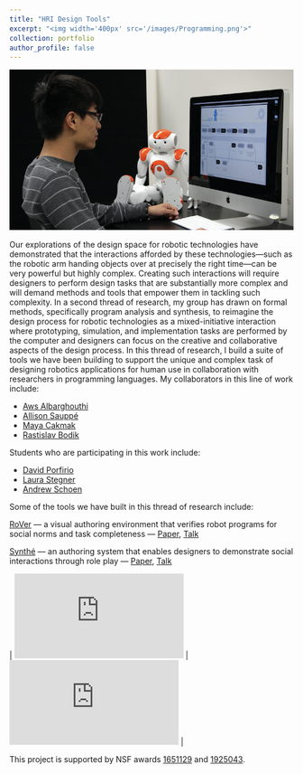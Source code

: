 ```yaml
---
title: "HRI Design Tools"
excerpt: "<img width='400px' src='/images/Programming.png'>"
collection: portfolio
author_profile: false
---
```


<img width='600px' src='/images/Programming.png'>

Our explorations of the design space for robotic technologies have demonstrated that the interactions afforded by these technologies—such as the robotic arm handing objects over at precisely the right time—can be very powerful but highly complex. Creating such interactions will require designers to perform design tasks that are substantially more complex and will demand methods and tools that empower them in tackling such complexity. In a second thread of research, my group has drawn on formal methods, specifically program analysis and synthesis, to reimagine the design process for robotic technologies as a mixed-initiative interaction where prototyping, simulation, and implementation tasks are performed by the computer and designers can focus on the creative and collaborative aspects of the design process.
In this thread of research, I build a suite of tools we have been building to support the unique and complex task of designing robotics applications for human use in collaboration with researchers in programming languages. My collaborators in this line of work include:

* [Aws Albarghouthi](http://pages.cs.wisc.edu/~aws/)
* [Allison Sauppé](https://cs.uwlax.edu/~asauppe/)
* [Maya Cakmak](https://homes.cs.washington.edu/~mcakmak/)
* [Rastislav Bodik](https://homes.cs.washington.edu/~bodik/)

Students who are participating in this work include:

* [David Porfirio](http://pages.cs.wisc.edu/~dporfirio/)
* [Laura Stegner](http://laurastegner.com/)
* [Andrew Schoen](https://andrewjschoen.github.io/)

Some of the tools we have built in this thread of research include:

[RoVer](https://par.nsf.gov/servlets/purl/10080246) — a visual authoring environment that verifies robot programs for social norms and task completeness — [Paper](https://par.nsf.gov/servlets/purl/10080246), [Talk](https://www.youtube.com/watch?v=hXZwBicPR_E)

[Synthé](http://pages.cs.wisc.edu/~aws/papers/uist19.pdf) — an authoring system that enables designers to demonstrate social interactions through role play — [Paper](http://pages.cs.wisc.edu/~aws/papers/uist19.pdf), [Talk](https://www.youtube.com/watch?v=bxrN6dW5lH8)

| <iframe src="https://www.youtube.com/embed/3Kj5mJ0GmLk" title="YouTube video player" frameborder="0" allow="accelerometer; autoplay; clipboard-write; encrypted-media; gyroscope; picture-in-picture" allowfullscreen></iframe> | <iframe src="https://www.youtube.com/embed/4mml_6Dw7kU" title="YouTube video player" frameborder="0" allow="accelerometer; autoplay; clipboard-write; encrypted-media; gyroscope; picture-in-picture" allowfullscreen></iframe> |

This project is supported by NSF awards [1651129](https://www.nsf.gov/awardsearch/showAward?AWD_ID=1651129) and [1925043](https://www.nsf.gov/awardsearch/showAward?AWD_ID=1925043&HistoricalAwards=false).
